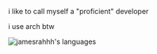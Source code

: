 i like to call myself a "proficient" developer

i use arch btw

![jamesrahhh's languages](https://github-readme-stats.vercel.app/api/top-langs/?username=jamesrahhh&layout=compact&theme=dark)
